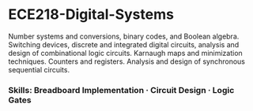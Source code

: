 # ECE218-Digital-Systems

Number systems and conversions, binary codes, and Boolean algebra. Switching devices, discrete and integrated digital circuits, analysis and design of combinational logic circuits. Karnaugh maps and minimization techniques. Counters and registers. Analysis and design of synchronous sequential circuits.

### Skills: Breadboard Implementation · Circuit Design · Logic Gates
